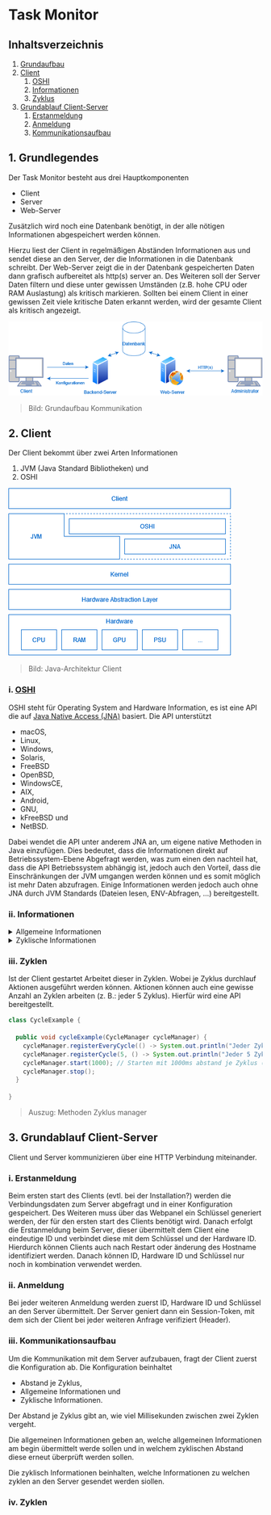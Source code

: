 # Task Monitor
## Inhaltsverzeichnis
1. [Grundaufbau](#basicstructure)
2. [Client](#client)
   1. [OSHI](#client_ohsi)
   2. [Informationen](#client_information)
   3. [Zyklus](#client_cycle)
3. [Grundablauf Client-Server](#basicflow)
   1. [Erstanmeldung](#basicflow_first_login)
   2. [Anmeldung](#basicflow_login)
   3. [Kommunikationsaufbau](#basicflow_start_comuncication)

<a name="basicstructure"></a>
## 1. Grundlegendes 
Der Task Monitor besteht aus drei Hauptkomponenten
- Client
- Server
- Web-Server

Zusätzlich wird noch eine Datenbank benötigt, in der alle nötigen Informationen abgespeichert werden können.

Hierzu liest der Client in regelmäßigen Abständen Informationen aus und sendet diese an den Server,
der die Informationen in die Datenbank schreibt. Der Web-Server zeigt die in der Datenbank gespeicherten Daten dann
grafisch aufbereitet als http(s) server an. Des Weiteren soll der Server Daten filtern und diese unter gewissen Umständen 
(z.B. hohe CPU oder RAM Auslastung) als kritisch markieren. Sollten bei einem Client in einer gewissen Zeit
viele kritische Daten erkannt werden, wird der gesamte Client als kritisch angezeigt.

<img src="diagramms/images/01_architecture.png" alt="Grundlegende Architektur">

> Bild: Grundaufbau Kommunikation

<a name="client"></a>
## 2. Client
Der Client bekommt über zwei Arten Informationen
1. JVM (Java Standard Bibliotheken) und
2. OSHI

<img src="diagramms/images/02_client_architecture.png" alt="Grundaufbau Abstraktion Client">

> Bild: Java-Architektur Client

<a name="client_ohsi"></a>
### i. [OSHI](https://github.com/oshi/oshi)
OSHI steht für Operating System and Hardware Information, es ist eine API die auf [Java Native Access (JNA)](https://github.com/java-native-access/jna) basiert.
Die API unterstützt
- macOS,
- Linux,
- Windows,
- Solaris,
- FreeBSD
- OpenBSD,
- WindowsCE,
- AIX,
- Android,
- GNU,
- kFreeBSD und
- NetBSD.

Dabei wendet die API unter anderem JNA an, um eigene native Methoden in Java einzufügen.
Dies bedeutet, dass die Informationen direkt auf Betriebssystem-Ebene Abgefragt werden,
was zum einen den nachteil hat, dass die API Betriebssystem abhängig ist, jedoch auch den Vorteil,
dass die Einschränkungen der JVM umgangen werden können und es somit möglich ist mehr Daten abzufragen.
Einige Informationen werden jedoch auch ohne JNA durch JVM Standards (Dateien lesen, ENV-Abfragen, ...) bereitgestellt.

<a name="client_information"></a>
### ii. Informationen
<details>
  <summary>Allgemeine Informationen</summary>

Allgemeine Informationen sind Information, die sich wären des laufenden Betriebes nicht oder selten ändern.
Diese beinhalten:
- Hostname
- Mainboard
  - Hersteller
  - Model
  - Hardware UID
- Firmware/BIOS
  - Name
  - Version
  - Hersteller
  - Veröffentlichungsdatum
- CPU
  - Kennung
    - Hersteller
    - Name
    - Famille
    - Model
    - Stepping
    - Prozessor Id
    - 64 Bit
    - Mikroarchitektur
  - Frequenz
  - Kerne
  - Threads
- Hauptspeicher
  - Kapazität
  - Page Anzahl
  - Swap Kapazität
  - Virtuelle Kapazität
  - Physisch (je Stick)
    - Steckplatz
    - Kapazität
    - Frequenz
    - Hersteller
    - Typ
- Sekundärspeicher (je Festplatte)
  - Name
  - Model
  - Kapazität
  - Partition (je Partition auf Festplatte)
    - Identifikation
    - Typ
    - UUID
    - Kapazität
    - Einbindepunkt
- GPU (je GPU)
  - Name
  - Hersteller
  - VRam
- Netzwerkschnittstellen (je Schnittstelle inkl. lokale)
  - Name
  - Anzeigename
  - Schnittstellenalias
  - Maximal Übertragungseinheit
  - Mac Adresse
  - IPv4 Adressen (je Adresse)
    - Adresse
    - Subnetmask
  - IPv6 Adresse (je Adresse)
    - Adresse
    - Prefix
  - Geschwindigkeit
- Netzteile (je Netzteil)
  - Name
- Soundkarten
  - Name
  - Codec
- USB-Geräte
  - Name
  - Hersteller
  - ProduktId
  - SerialId
  - Angeschlossene USB-Geräte (je Gerät, USB-Gerät)
- Betriebssystem
  - Familie
  - Hersteller
  - Version
  - Codec
  - Buildnummer 
- Internet
  - DNS (je Eintrag)
  - IPv4 Standartgateway
  - IPv6 Standartgateway
- Filesystem
  - Maximale Anzahl Datei Deskriptoren
  - Dateispeicher (je Dateispeicher)
    - Name 
    - Volumen
    - Lable
    - Mount
    - Beschreibung
    - Typ
    - Kapazität
- Benutzer (je angemeldetem Benutzer) (möglich, Administrator rechte?)
  - Name
  - Host
  - Terminal
  - Loginzeit
</details>

<details>
  <summary>Zyklische Informationen</summary>

Zyklische Informationen sind Information, die sich wären des Betriebes laufend ändern.
Zu jeder Information über eine Komponente wird noch eine Id hinzugefügt, über die eine eindeutige zuteilung möglich ist.
Diese beinhalten:
- CPU
  - Auslastung
  - Kontextänderungen
  - Unterbrechungen
  - Temperatur
- Hauptspeicher
  - Benutzt
  - Swap Benutzt
  - Virtuell Benutzt
  - Page In
  - Page Out
- Sekundärspeicher (je Festplatte)
  - Warteschlangenlänge
  - Leseoperationen
  - Gelesene Bytes
  - Schreiboperationen
  - Geschriebene Bytes
  - Übertragungszeit
- Netzwerkschnittstellen (je Schnittstelle inkl. lokale)
  - Empfangene Bytes
  - Gesendete Bytes
  - Empfangene Pakete
  - Gesendete Pakete
  - Eingehende Fehler
  - Ausgehente Fehler
  - Kollisionen
- Betriebssystem
  - Prozesse
  - Threads
  - Betriebszeit
- Prozesse
  - ID
  - Name
  - Pfad
  - Befehl
  - Argumente
  - Umgebungsvariablen
  - Arbeitsverzeichnis
  - Benutzer
  - Benutzer ID
  - Gruppe
  - Gruppen ID
  - Status
  - Elternprozess ID
  - Priorität
  - Virtuelle Größe
  - Resistente Größe
  - CPU Zeit
  - Benutzer Zeit
  - Startzeit
  - Gelesen bytes
  - Geschrieben bytes
  - Geöffnete Dateien
  - Kumulierte Prozessorlast
  - Kleine Fehler
  - Große Fehler
  - Kontext änderungen
  - Threads
  - Threads (je benutzen Thread)
    - ID
    - Name
    - Status
    - Kumulierte Prozessorlast
    - Beginnende Hauptspeicheradresse
    - Kontext änderungen
    - Kleine Fehler
    - Große Fehler
    - CPU Zeit
    - Benutzer Zeit
    - Startzeit
    - Priorität
- Services
  - Prozess ID
  - Name
  - Status
- Fenster (nur GUI Betriebssysteme)
  - ID
  - Title
  - Command
  - Position
    - x
    - y
    - Höhe
    - Breite
  - Prozess
  - Anordnung
  - Sichtbar
- Internet
  - Stats
    - TCPv4/6
      - Aufgebaute Verbindungen
      - Aktive Verbindungen
      - Passive Verbindungen
      - Verbindungsfehler
      - Zurückgesetzte Verbindungen
      - Gesendete Segmente
      - Erhaltene Segmente
      - Erneut gesendete Segmente
      - Ausgehente Zurücksetzungen
      - Eingehende Fehler
    - UPDv4/6
      - Datagrame gesendet
      - Datagrame erhalten
      - Datagrame ohne Port
      - Fehlerhafte erhaltene Datagrame
  - Verbindungen (je offener TCP Verbindung)
    - Typ
    - lokale Adresse
    - lokaler Port
    - fremde Adresse
    - fremder Port
    - Status
    - Sendewarteschlange
    - Empfangswarteschlange
    - Besitzender Prozess
- Filesystem
  - Derzeitige Anzahl Datei Deskriptoren
  - Dateispeicher (je Dateispeicher)
    - Freie Kapazität
    - Benutzbare Kapazität
</details>

<a name="client_cycle"></a>
### iii. Zyklen
Ist der Client gestartet Arbeitet dieser in Zyklen. Wobei je Zyklus durchlauf Aktionen ausgeführt werden können.
Aktionen können auch eine gewisse Anzahl an Zyklen arbeiten (z. B.: jeder 5 Zyklus).
Hierfür wird eine API bereitgestellt.

```java
class CycleExample {

  public void cycleExample(CycleManager cycleManager) {
    cycleManager.registerEveryCycle(() -> System.out.println("Jeder Zyklus"));
    cycleManager.registerCycle(5, () -> System.out.println("Jeder 5 Zyklus"));
    cycleManager.start(1000); // Starten mit 1000ms abstand je Zyklus (= 1s)
    cycleManager.stop();
  }

}
```
> Auszug: Methoden Zyklus manager


<a name="basicflow"></a>
## 3. Grundablauf Client-Server
Client und Server kommunizieren über eine HTTP Verbindung miteinander.

<a name="basicflow_first_login"></a>
### i. Erstanmeldung

[//]: # (TODO: Link zu Webpanel)

Beim ersten start des Clients (evtl. bei der Installation?) werden die Verbindungsdaten zum Server abgefragt
und in einer Konfiguration gespeichert.
Des Weiteren muss über das Webpanel ein Schlüssel generiert werden, der für den ersten start des Clients benötigt wird.
Danach erfolgt die Erstanmeldung beim Server, dieser übermittelt dem Client eine eindeutige ID
und verbindet diese mit dem Schlüssel und der Hardware ID.
Hierdurch können Clients auch nach Restart oder änderung des Hostname identifiziert werden.
Danach können ID, Hardware ID und Schlüssel nur noch in kombination verwendet werden.

<a name="basicflow_login"></a>
### ii. Anmeldung

Bei jeder weiteren Anmeldung werden zuerst ID, Hardware ID und Schlüssel an den Server übermittelt.
Der Server geniert dann ein Session-Token, mit dem sich der Client bei jeder weiteren Anfrage verifiziert (Header).

<a name="basicflow_start_comuncication"></a>
### iii. Kommunikationsaufbau
Um die Kommunikation mit dem Server aufzubauen, fragt der Client zuerst die Konfiguration ab.
Die Konfiguration beinhaltet
- Abstand je Zyklus,
- Allgemeine Informationen und
- Zyklische Informationen.

Der Abstand je Zyklus gibt an, wie viel Millisekunden zwischen zwei Zyklen vergeht.

Die allgemeinen Informationen geben an, welche allgemeinen Informationen am begin übermittelt werde sollen
und in welchem zyklischen Abstand diese erneut überprüft werden sollen.

Die zyklisch Informationen beinhalten, welche Informationen zu welchen zyklen an den Server gesendet werden siollen.

### iv. Zyklen

